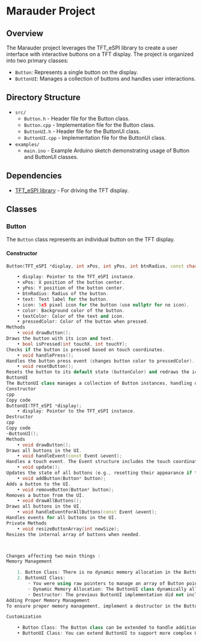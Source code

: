 # Marauder Project

## Overview

The Marauder project leverages the TFT_eSPI library to create a user interface with interactive buttons on a TFT display. The project is organized into two primary classes:

- `Button`: Represents a single button on the display.
- `ButtonUI`: Manages a collection of buttons and handles user interactions.

## Directory Structure

- `src/`
  - `Button.h` - Header file for the Button class.
  - `Button.cpp` - Implementation file for the Button class.
  - `ButtonUI.h` - Header file for the ButtonUI class.
  - `ButtonUI.cpp` - Implementation file for the ButtonUI class.
- `examples/`
  - `main.ino` - Example Arduino sketch demonstrating usage of Button and ButtonUI classes.

## Dependencies

- [TFT_eSPI library](https://github.com/Bodmer/TFT_eSPI) - For driving the TFT display.

## Classes

### Button

The `Button` class represents an individual button on the TFT display.

#### Constructor

```cpp
Button(TFT_eSPI *display, int xPos, int yPos, int btnRadius, const char *text, const uint8_t icon[5][5], uint16_t color, uint16_t textColor, uint16_t pressedColor);

    • display: Pointer to the TFT_eSPI instance.
    • xPos: X position of the button center.
    • yPos: Y position of the button center.
    • btnRadius: Radius of the button.
    • text: Text label for the button.
    • icon: 5x5 pixel icon for the button (use nullptr for no icon).
    • color: Background color of the button.
    • textColor: Color of the text and icon.
    • pressedColor: Color of the button when pressed.
Methods
    • void drawButton();
Draws the button with its icon and text.
    • bool isPressed(int touchX, int touchY);
Checks if the button is pressed based on touch coordinates.
    • void handlePress();
Handles the button press event (changes button color to pressedColor).
    • void resetButton();
Resets the button to its default state (buttonColor) and redraws the icon and text.
ButtonUI
The ButtonUI class manages a collection of Button instances, handling drawing and events.
Constructor
cpp
Copy code
ButtonUI(TFT_eSPI *display);
    • display: Pointer to the TFT_eSPI instance.
Destructor
cpp
Copy code
~ButtonUI();
Methods
    • void drawButton();
Draws all buttons in the UI.
    • void handleEvent(const Event &event);
Handles a touch event. The Event structure includes the touch coordinates.
    • void update();
Updates the state of all buttons (e.g., resetting their appearance if they are not pressed).
    • void addButton(Button* button);
Adds a button to the UI.
    • void removeButton(Button* button);
Removes a button from the UI.
    • void drawAllButtons();
Draws all buttons in the UI.
    • void handleEventForAllButtons(const Event &event);
Handles events for all buttons in the UI.
Private Methods
    • void resizeButtonArray(int newSize);
Resizes the internal array of buttons when needed.



Changes affecting two main things :
Memory Management

    1. Button Class: There is no dynamic memory allocation in the Button class. All member variables are either pointers to constants (like const char *label and const uint8_t (*iconBitmap)[5]) or basic types. Therefore, no explicit memory management is required here beyond what is managed by the constructor and destructor implicitly.
    2. ButtonUI Class:
        ◦ You were using raw pointers to manage an array of Button pointers.
        ◦ Dynamic Memory Allocation: The ButtonUI class dynamically allocates an array of Button pointers with new[] and resizes it with resizeButtonArray(). This means proper memory management is crucial to avoid memory leaks.
        ◦ Destructor: The previous ButtonUI implementation did not include a destructor. This is problematic because it means the dynamically allocated memory for the buttons could be leaked.
Adding Proper Memory Management
To ensure proper memory management, implement a destructor in the ButtonUI class to free the dynamically allocated memory.

Customization

    • Button Class: The Button class can be extended to handle additional types of events or features, such as long-press detection, multiple states, or more complex interactions.
    • ButtonUI Class: You can extend ButtonUI to support more complex UI management features, such as grouping buttons, handling different types of events, or integrating with other UI elements.